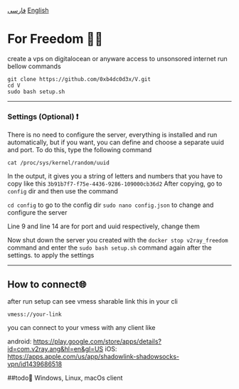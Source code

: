 [فارسی](./Readmefa.md) [English](./Readme.md)
# For Freedom ✊🏻

create a vps on digitalocean or anyware access to unsonsored internet
run bellow commands
```
git clone https://github.com/0xb4dc0d3x/V.git
cd V
sudo bash setup.sh
```
-------------------------------------------
### Settings (Optional) ❗
There is no need to configure the server, everything is installed and run automatically, but if you want, you can define and choose a separate uuid and port.
To do this, type the following command
```
cat /proc/sys/kernel/random/uuid
```
In the output, it gives you a string of letters and numbers that you have to copy like this
`3b91b7f7-f75e-4436-9286-109000cb36d2`
After copying, go to `config` dir and then use the command

`cd config` to go to the config dir
`sudo nano config.json` to change and configure the server

Line 9 and line 14 are for port and uuid respectively, change them

Now shut down the server you created with the `docker stop v2ray_freedom` command and enter the `sudo bash setup.sh` command again after the settings.
to apply the settings

-------------------------------------------
## How to connect🌐

after run setup  can see vmess sharable link this in your cli
```
vmess://your-link
```

you can connect to your vmess with any client like

android: https://play.google.com/store/apps/details?id=com.v2ray.ang&hl=en&gl=US
iOS: https://apps.apple.com/us/app/shadowlink-shadowsocks-vpn/id1439686518


##todo📃
Windows, Linux, macOs client
